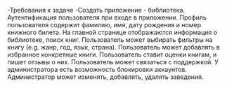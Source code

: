 -Требования к задаче
-Создать приложение - библиотека.
 Аутентификация пользователя при входе в приложении.
 Профиль пользователя содержит фамилию, имя, дату рождения и номер книжного билета.
 На главной странице отображаются информация о библиотеке, поиск книг.
 Пользователь может выбирать фильтры на книгу (e.g. жанр, год, язык, страна).
 Пользователь может добавлять в избранное конкретные книги.
 Пользователь ставит оценки книгам, и пишет отзывы о них.
 Пользователь может связаться с поддержкой.
 У администратора есть возможность блокировки аккаунтов.
 Администратор может изменять, добавлять, удалять заведения.
